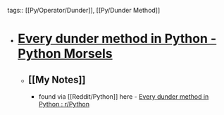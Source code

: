 tags:: [[Py/Operator/Dunder]], [[Py/Dunder Method]]

- # [Every dunder method in Python - Python Morsels](https://www.pythonmorsels.com/every-dunder-method/)
	- ## [[My Notes]]
		- found via [[Reddit/Python]] here - [Every dunder method in Python : r/Python](https://www.reddit.com/r/Python/comments/1bioxer/every_dunder_method_in_python/)